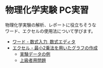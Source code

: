 # 物理化学実験 PC実習

物理化学実験の解析、レポートに役立ちそうな  
ワード、エクセルの使用法について学びます。

- [ワード - 数式入力, 数式エディタ](word.md)  
- [エクセル - 最小2乗法を用いたグラフの作成](excel.md)  
  - [実験データの例](data.md)
  - [上級者用問題](expert.md)
